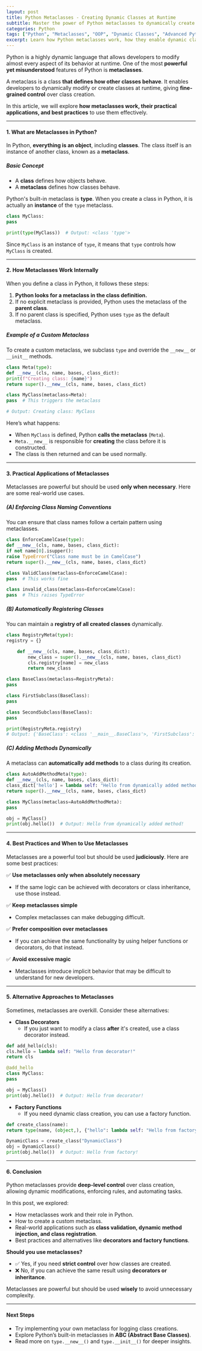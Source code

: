 ```yaml
---
layout: post  
title: Python Metaclasses - Creating Dynamic Classes at Runtime  
subtitle: Master the power of Python metaclasses to dynamically create and customize classes at runtime.  
categories: Python  
tags: ["Python", "Metaclasses", "OOP", "Dynamic Classes", "Advanced Python"]  
excerpt: Learn how Python metaclasses work, how they enable dynamic class creation at runtime, and how to use them effectively to enhance object-oriented programming.  
---
```



Python is a highly dynamic language that allows developers to modify almost every aspect of its behavior at runtime. One of the most **powerful yet misunderstood** features of Python is **metaclasses**.

A metaclass is a class **that defines how other classes behave**. It enables developers to dynamically modify or create classes at runtime, giving **fine-grained control** over class creation.

In this article, we will explore **how metaclasses work, their practical applications, and best practices** to use them effectively.

---

#### **1. What are Metaclasses in Python?**
In Python, **everything is an object**, including **classes**. The class itself is an instance of another class, known as a **metaclass**.

##### **Basic Concept**
- A **class** defines how objects behave.
- A **metaclass** defines how classes behave.

Python's built-in metaclass is **type**. When you create a class in Python, it is actually an **instance** of the `type` metaclass.

```python
class MyClass:
pass

print(type(MyClass))  # Output: <class 'type'>
```

Since `MyClass` is an instance of `type`, it means that `type` controls how `MyClass` is created.

---

#### **2. How Metaclasses Work Internally**
When you define a class in Python, it follows these steps:
1. **Python looks for a metaclass in the class definition.**
2. If no explicit metaclass is provided, Python uses the metaclass of the **parent class**.
3. If no parent class is specified, Python uses `type` as the default metaclass.

##### **Example of a Custom Metaclass**
To create a custom metaclass, we subclass `type` and override the `__new__` or `__init__` methods.

```python
class Meta(type):
def __new__(cls, name, bases, class_dict):
print(f"Creating class: {name}")
return super().__new__(cls, name, bases, class_dict)

class MyClass(metaclass=Meta):
pass  # This triggers the metaclass

# Output: Creating class: MyClass
```

Here’s what happens:
- When `MyClass` is defined, Python **calls the metaclass** (`Meta`).
- `Meta.__new__` is responsible for **creating** the class before it is constructed.
- The class is then returned and can be used normally.

---

#### **3. Practical Applications of Metaclasses**
Metaclasses are powerful but should be used **only when necessary**. Here are some real-world use cases.

##### **(A) Enforcing Class Naming Conventions**
You can ensure that class names follow a certain pattern using metaclasses.

```python
class EnforceCamelCase(type):
def __new__(cls, name, bases, class_dict):
if not name[0].isupper():
raise TypeError("Class name must be in CamelCase")
return super().__new__(cls, name, bases, class_dict)

class ValidClass(metaclass=EnforceCamelCase):
pass  # This works fine

class invalid_class(metaclass=EnforceCamelCase):
pass  # This raises TypeError
```

##### **(B) Automatically Registering Classes**
You can maintain a **registry of all created classes** dynamically.

```python
class RegistryMeta(type):
registry = {}

    def __new__(cls, name, bases, class_dict):
        new_class = super().__new__(cls, name, bases, class_dict)
        cls.registry[name] = new_class
        return new_class

class BaseClass(metaclass=RegistryMeta):
pass

class FirstSubclass(BaseClass):
pass

class SecondSubclass(BaseClass):
pass

print(RegistryMeta.registry)
# Output: {'BaseClass': <class '__main__.BaseClass'>, 'FirstSubclass': <class '__main__.FirstSubclass'>, 'SecondSubclass': <class '__main__.SecondSubclass'>}
```

##### **(C) Adding Methods Dynamically**
A metaclass can **automatically add methods** to a class during its creation.

```python
class AutoAddMethodMeta(type):
def __new__(cls, name, bases, class_dict):
class_dict['hello'] = lambda self: "Hello from dynamically added method!"
return super().__new__(cls, name, bases, class_dict)

class MyClass(metaclass=AutoAddMethodMeta):
pass

obj = MyClass()
print(obj.hello())  # Output: Hello from dynamically added method!
```

---

#### **4. Best Practices and When to Use Metaclasses**
Metaclasses are a powerful tool but should be used **judiciously**. Here are some best practices:

✅ **Use metaclasses only when absolutely necessary**
- If the same logic can be achieved with decorators or class inheritance, use those instead.

✅ **Keep metaclasses simple**
- Complex metaclasses can make debugging difficult.

✅ **Prefer composition over metaclasses**
- If you can achieve the same functionality by using helper functions or decorators, do that instead.

✅ **Avoid excessive magic**
- Metaclasses introduce implicit behavior that may be difficult to understand for new developers.

---

#### **5. Alternative Approaches to Metaclasses**
Sometimes, metaclasses are overkill. Consider these alternatives:

- **Class Decorators**
  - If you just want to modify a class **after** it's created, use a class decorator instead.

```python
def add_hello(cls):
cls.hello = lambda self: "Hello from decorator!"
return cls

@add_hello
class MyClass:
pass

obj = MyClass()
print(obj.hello())  # Output: Hello from decorator!
```

- **Factory Functions**
  - If you need dynamic class creation, you can use a factory function.

```python
def create_class(name):
return type(name, (object,), {"hello": lambda self: "Hello from factory!"})

DynamicClass = create_class("DynamicClass")
obj = DynamicClass()
print(obj.hello())  # Output: Hello from factory!
```

---

#### **6. Conclusion**
Python metaclasses provide **deep-level control** over class creation, allowing dynamic modifications, enforcing rules, and automating tasks.

In this post, we explored:
- How metaclasses work and their role in Python.
- How to create a custom metaclass.
- Real-world applications such as **class validation, dynamic method injection, and class registration**.
- Best practices and alternatives like **decorators and factory functions**.

**Should you use metaclasses?**
- ✅ Yes, if you need **strict control** over how classes are created.
- ❌ No, if you can achieve the same result using **decorators or inheritance**.

Metaclasses are powerful but should be used **wisely** to avoid unnecessary complexity.

---

#### **Next Steps**
- Try implementing your own metaclass for logging class creations.
- Explore Python’s built-in metaclasses in **ABC (Abstract Base Classes)**.
- Read more on `type.__new__()` and `type.__init__()` for deeper insights.  

